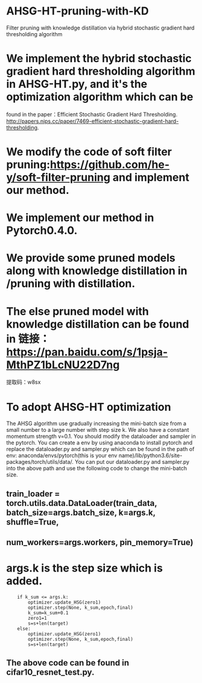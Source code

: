 # AHSG-HT-pruning-with-KD
Filter pruning with knowledge distillation via hybrid stochastic gradient hard thresholding algorithm

# We implement the hybrid stochastic gradient hard thresholding algorithm in AHSG-HT.py, and it's the optimization algorithm which can be 
found in the paper：Efficient Stochastic Gradient Hard Thresholding. http://papers.nips.cc/paper/7469-efficient-stochastic-gradient-hard-thresholding.

# We modify the code of soft filter pruning:https://github.com/he-y/soft-filter-pruning and implement our method.
# We implement our method in Pytorch0.4.0.

# We provide some pruned models along with knowledge distillation in /pruning with distillation.
# The else pruned model with knowledge distillation can be found in 链接：https://pan.baidu.com/s/1psja-MthPZ1bLcNU22D7ng 
提取码：w8sx 

# To adopt AHSG-HT optimization
The AHSG algorithm use gradually increasing the mini-batch size from a small number to a large number with step size k. We also have a constant 
momentum strength v=0.1. 
You should modify the dataloader and sampler in the pytorch. You can create a env by using anaconda to install pytorch and replace the 
dataloader.py and sampler.py which can be found in the path of env: 
anaconda/envs/pytorch(this is your env name)/lib/python3.6/site-packages/torch/utils/data/.
You can put our dataloader.py and sampler.py into the above path and use the following code to change the mini-batch size.

##    train_loader = torch.utils.data.DataLoader(train_data, batch_size=args.batch_size, k=args.k, shuffle=True,
##                                                 num_workers=args.workers, pin_memory=True)
# args.k is the step size which is added.

        if k_sum <= args.k:
            optimizer.update_HSG(zero1)
            optimizer.step(None, k_sum,epoch,final)
            k_sum=k_sum+0.1
            zero1=1
            s=s+len(target)
        else:
            optimizer.update_HSG(zero1)
            optimizer.step(None, k_sum,epoch,final)
            s=s+len(target)

## The above code can be found in cifar10_resnet_test.py.




